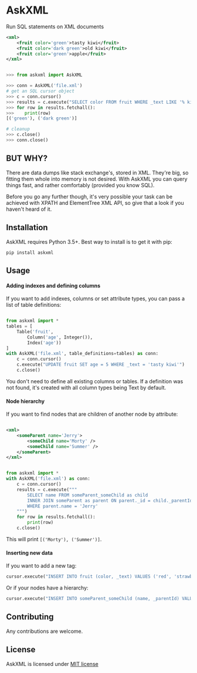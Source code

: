 # AskXML
Run SQL statements on XML documents

```xml
<xml>
    <fruit color='green'>tasty kiwi</fruit>
    <fruit color='dark green'>old kiwi</fruit>
    <fruit color='green'>apple</fruit>
</xml>
```

```python

>>> from askxml import AskXML

>>> conn = AskXML('file.xml')
# get an SQL cursor object
>>> c = conn.cursor()
>>> results = c.execute("SELECT color FROM fruit WHERE _text LIKE '% kiwi'")
>>> for row in results.fetchall():
>>>    print(row)
[('green'), ('dark green')]

# cleanup
>>> c.close()
>>> conn.close()
```

## BUT WHY?

There are data dumps like stack exchange's, stored in XML. They're big, so fitting them whole into memory is not desired. With AskXML you can query things fast, and rather comfortably (provided you know SQL).

Before you go any further though, it's very possible your task can be achieved with XPATH and ElementTree XML API, so give that a look if you haven't heard of it.

## Installation

AskXML requires Python 3.5+. Best way to install is to get it with pip:

`pip install askxml`

## Usage

#### Adding indexes and defining columns

If you want to add indexes, columns or set attribute types, you can pass a list of table definitions:

```python

from askxml import *
tables = [
    Table('fruit',
        Column('age', Integer()),
        Index('age'))
]
with AskXML('file.xml', table_definitions=tables) as conn:
    c = conn.cursor()
    c.execute("UPDATE fruit SET age = 5 WHERE _text = 'tasty kiwi'")
    c.close()
```

You don't need to define all existing columns or tables. If a definition was not found, it's created with all column types being Text by default.

#### Node hierarchy

If you want to find nodes that are children of another node by attribute:

```xml

<xml>
    <someParent name='Jerry'>
        <someChild name='Morty' />
        <someChild name='Summer' />
    </someParent>
</xml>
```

```python

from askxml import *
with AskXML('file.xml') as conn:
    c = conn.cursor()
    results = c.execute("""
        SELECT name FROM someParent_someChild as child
        INNER JOIN someParent as parent ON parent._id = child._parentId
        WHERE parent.name = 'Jerry'
    """)
    for row in results.fetchall():
        print(row)
    c.close()
```

This will print `[('Morty'), ('Summer')]`.

#### Inserting new data

If you want to add a new tag:

```python
cursor.execute("INSERT INTO fruit (color, _text) VALUES ('red', 'strawberry')")
```

Or if your nodes have a hierarchy:

```python
cursor.execute("INSERT INTO someParent_someChild (name, _parentId) VALUES ('a baby', 1)")
```

## Contributing

Any contributions are welcome.

## License

AskXML is licensed under [MIT license](https://github.com/kamac/AskXML/blob/master/LICENSE)